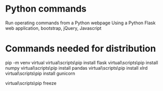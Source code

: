 # Python commands

Run operating commands from a Python webpage
Using a Python Flask web application, bootstrap, jQuery, Javascript

# Commands needed for distribution

pip -m venv virtual
virtual\scripts\pip install flask
virtual\scripts\pip install numpy
virtual\scripts\pip install pandas
virtual\scripts\pip install xlrd
virtual\scripts\pip install gunicorn

virtual\scripts\pip freeze
